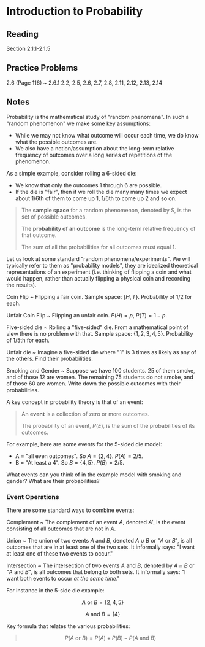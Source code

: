 # Introduction to Probability

## Reading

Section 2.1.1-2.1.5

## Practice Problems

2.6 (Page 116)
  ~ 2.6.1 2.2, 2.5, 2.6, 2.7, 2.8, 2.11, 2.12, 2.13, 2.14

## Notes

Probability is the mathematical study of "random phenomena". In such a "random phenomenon" we make some key assumptions:

- While we may not know what outcome will occur each time, we do know what the possible outcomes are.
- We also have a notion/assumption about the long-term relative frequency of outcomes over a long series of repetitions of the phenomenon.

As a simple example, consider rolling a 6-sided die:

- We know that only the outcomes 1 through 6 are possible.
- If the die is "fair", then if we roll the die many many times we expect about 1/6th of them to come up 1, 1/6th to come up 2 and so on.

> The **sample space** for a random phenomenon, denoted by S, is the set of possible outcomes.
>
> The **probability of an outcome** is the long-term relative frequency of that outcome.
>
> The sum of all the probabilities for all outcomes must equal 1.

Let us look at some standard "random phenomena/experiments". We will typically refer to them as "probability models", they are idealized theoretical representations of an experiment (i.e. thinking of flipping a coin and what would happen, rather than actually flipping a physical coin and recording the results).

Coin Flip
  ~ Flipping a fair coin. Sample space: $\{H, T\}$. Probability of $1/2$ for each.

Unfair Coin Flip
  ~ Flipping an unfair coin. $P(H) = p$, $P(T) = 1-p$.

Five-sided die
  ~ Rolling a "five-sided" die. From a mathematical point of view there is no problem with that. Sample space: $\{1, 2, 3, 4, 5\}$. Probability of $1/5$th for each.

Unfair die
  ~ Imagine a five-sided die where "1" is 3 times as likely as any of the others. Find their probabilities.

Smoking and Gender
  ~ Suppose we have 100 students. 25 of them smoke, and of those 12 are women. The remaining 75 students do not smoke, and of those 60 are women. Write down the possible outcomes with their probabilities.

A key concept in probability theory is that of an event:

> An **event** is a collection of zero or more outcomes.
>
> The probability of an event, $P(E)$, is the sum of the probabilities of its outcomes.

For example, here are some events for the 5-sided die model:

- A = "all even outcomes". So $A = \{2, 4\}$. $P(A) = 2/5$.
- B = "At least a 4". So $B = \{4, 5\}$. $P(B) = 2/5$.

What events can you think of in the example model with smoking and gender? What are their probabilities?

### Event Operations

There are some standard ways to combine events:

Complement
  ~ The complement of an event $A$, denoted $A'$, is the event consisting of all outcomes that are not in $A$.

Union
  ~ The union of two events $A$ and $B$, denoted $A\cup B$ or "$A\textrm{ or }B$", is all outcomes that are in at least one of the two sets. It informally says: "I want at least one of these two events to occur."

Intersection
  ~ The intersection of two events $A$ and $B$, denoted by $A\cap B$ or "$A\textrm{ and }B$", is all outcomes that belong to both sets. It informally says: "I want both events to occur *at the same time*."

For instance in the 5-side die example:

$$A\textrm{ or }B = \{2, 4, 5\}$$

$$A\textrm{ and }B = \{4\}$$

Key formula that relates the various probabilities:

> $$P(A\textrm{ or }B) = P(A) + P(B) - P(A\textrm{ and }B)$$

